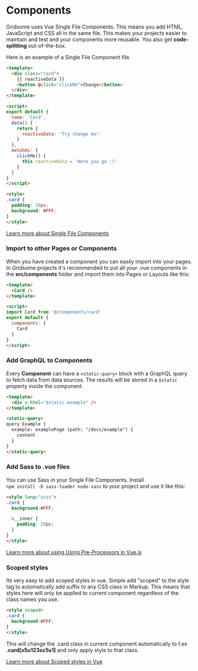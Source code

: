 # Components

Gridsome uses Vue Single File Components. This means you add HTML, JavaScript and CSS all in the same file. This makes your projects easier to maintain and test and your components more reusable. You also get **code-splitting** out-of-the-box.

Here is an example of a Single File Component file.


```html
<template>
  <div class="card">
    {{ reactiveData }}
    <button @click="clickMe">Change</button>
  </div>
</template>

<script>
export default {
  name: 'Card',
  data() {
    return {
      reactiveData: 'Try change me!'
    }
  },
  metohds: {
    clickMe() {
      this.reactiveData = 'Here you go :)'
    }
  }
}
</script>

<style>
.card {
  padding: 20px;
  background: #FFF;
}
</style>

```

[Learn more about Single File Components](https://vuejs.org/v2/guide/single-file-components.html)

### Import to other Pages or Components
When you have created a component you can easily import into your pages. In Gridsome projects it's recommended to put all your .vue components in the **src/components** folder and import them into Pages or Layouts like this:

```html
<template>
  <Card />
</template>

<script>
import Card from '@/components/card'
export default {
  components: {
    Card
  }
}
</script>

```

### Add GraphQL to Components

Every **Component** can have a `<static-query>` block with a GraphQL query
to fetch data from data sources. The results will be stored in a
`$static` property inside the component.

```html
<template>
  <div v-html="$static.example" />
</template>

<static-query>
query Example {
  example: examplePage (path: "/docs/example") {
    content
  }
}
</static-query>

```


### Add Sass to .vue files

You can use Sass in your Single File Components.
Install <br> `npm install -D sass-loader node-sass` to your project and use it like this:

```html
<style lang="scss">
.card {
  background:#FFF;

  &__inner {
    padding: 20px;
  }
}
</style>
```

[Learn more about using Using Pre-Processors in Vue.js](https://vue-loader.vuejs.org/guide/pre-processors.html)



### Scoped styles

Its very easy to add scoped styles in vue. Simple add "scoped" to the style tag to automatically add suffix to any CSS class in Markup. This means that styles here will only be applied to current component regardless of the class names you use.


```html
<style scoped>
.card {
  background:#FFF;
}
</style>
```

This will change the .card class in current component automatically to f.ex **.card[x5u123sc5s1]** and only apply style to that class.

[Learn more about Scoped styles in Vue](https://vue-loader.vuejs.org/guide/scoped-css.html)
